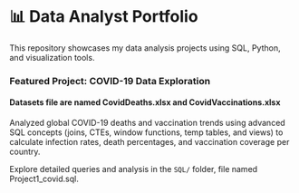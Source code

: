 # 📊 Data Analyst Portfolio

This repository showcases my data analysis projects using SQL, Python, and visualization tools.  

### Featured Project: COVID-19 Data Exploration
#### Datasets file are named CovidDeaths.xlsx and CovidVaccinations.xlsx
Analyzed global COVID-19 deaths and vaccination trends using advanced SQL concepts (joins, CTEs, window functions, temp tables, and views) to calculate infection rates, death percentages, and vaccination coverage per country.  

Explore detailed queries and analysis in the `SQL/` folder, file named Project1_covid.sql.  

